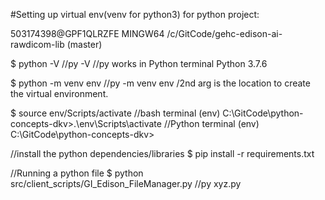 
#Setting up virtual env(venv for python3) for python project:

503174398@GPF1QLRZFE MINGW64 /c/GitCode/gehc-edison-ai-rawdicom-lib (master)

$ python -V   //py -V //py works in Python terminal
Python 3.7.6  

$ python -m venv env   //py -m venv env  /2nd arg is the location to create the virtual environment. 


$ source env/Scripts/activate  //bash terminal
(env)
C:\GitCode\python-concepts-dkv>.\env\Scripts\activate  //Python terminal
(env) C:\GitCode\python-concepts-dkv>


//install the python dependencies/libraries
$ pip install -r requirements.txt


//Running a python file
$ python src/client_scripts/GI_Edison_FileManager.py  //py xyz.py